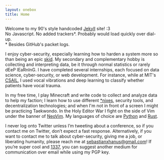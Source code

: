 ```yaml
---
layout: onebox
title: Home
---
```

Welcome to my 90's style handcoded [Jekyll](https://jekyllrb.com/) site! :3  
No Javascript. No added trackers\*. Probably would load quickly over dial-up.  
\* Besides GitHub's packet logs.

I enjoy cyber-security, especially learning how to harden a system more so than being an epic [skid](https://en.wikipedia.org/wiki/Script_kiddie "script kiddie"). My secondary and complementary hobby is collecting and interpreting data, be it through normal statistics or rarely dEeP lEaRnInG. I have completed several internships, each focused on data science, cyber-security, or web development. For instance, while at MIT's [CSAIL](https://www.csail.mit.edu/), I used vocal vibrations and deep learning to classify whether patients have vocal trauma.

In my free time, I play Minecraft and write code to collect and analyze data to help my faction; I learn how to use different [\*nixes](https://en.wikipedia.org/wiki/*NIX "Linux, BSD, etc.."), security tools, and decentralization technologies; and when I'm not in front of a screen I might be practicing Taekwondo. In the Holy Editor War I fight on the side of Vim under the banner of [NeoVim](https://neovim.io/). My languages of choice are [Python](https://www.python.org/) and [Rust](https://www.rust-lang.org/).

I never log onto Twitter unless I’m tweeting about a conference, so if you contact me on Twitter, don’t expect a fast response. Alternatively, if you want to contact me to talk about cyber-security, giving me a job, or liberating humanity, please reach me at [sebastianxhanus@gmail.com](mailto:sebastianxhanus@gmail.com)! If you’re super cool and [1337](https://en.wikipedia.org/wiki/Leet), you can suggest another medium for communication over email while using my PGP key.
